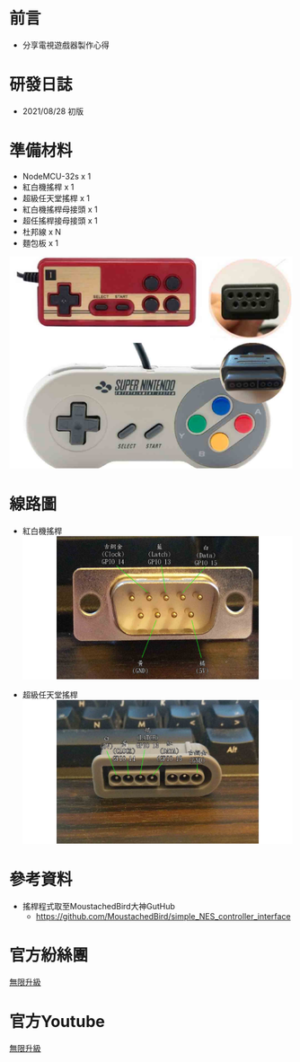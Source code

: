 # 前言
* 分享電視遊戲器製作心得

# 研發日誌
* 2021/08/28 初版

# 準備材料
* NodeMCU-32s x 1
* 紅白機搖桿 x 1
* 超級任天堂搖桿 x 1
* 紅白機搖桿母接頭 x 1
* 超任搖桿接母接頭 x 1
* 杜邦線 x N
* 麵包板 x 1

![alt TBoy](https://github.com/channel2007/VideoGame/blob/master/image/Joystick.jpg "Joy")

# 線路圖 
* 紅白機搖桿
![alt TBoy](https://github.com/channel2007/VideoGame/blob/master/image/FC_PIN.jpg "FC")

* 超級任天堂搖桿
![alt TBoy](https://github.com/channel2007/VideoGame/blob/master/image/SFC_PIN.jpg "SFC")

# 參考資料
* 搖桿程式取至MoustachedBird大神GutHub
  * https://github.com/MoustachedBird/simple_NES_controller_interface

# 官方紛絲團 
[無限升級](https://www.facebook.com/unlimited.upgrade/posts/2840132506240869?notif_id=1617421138749926&notif_t=page_post_reaction&ref=notif)

# 官方Youtube
[無限升級](https://www.youtube.com/channel/UC4reRKznNk1CcjZfxKUdMuw)

